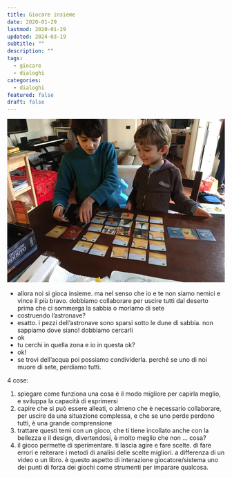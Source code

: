 ```yaml
---
title: Giocare insieme
date: 2020-01-29
lastmod: 2020-01-29
updated: 2024-03-19
subtitle: ""
description: ""
tags:
  - giocare
  - dialoghi
categories:
  - dialoghi
featured: false
draft: false
---
```

![](../../../assets/img/post/2020/deserto-proibilit-giocare.jpg)
- allora noi si gioca insieme. ma nel senso che io e te non siamo nemici e vince il più bravo. dobbiamo collaborare per uscire tutti dal deserto prima che ci sommerga la sabbia o moriamo di sete
- costruendo l’astronave?
- esatto. i pezzi dell’astronave sono sparsi sotto le dune di sabbia. non sappiamo dove siano! dobbiamo cercarli
- ok
- tu cerchi in quella zona e io in questa ok?
- ok!
- se trovi dell’acqua poi possiamo condividerla. perché se uno di noi muore di sete, perdiamo tutti.

4 cose:
1) spiegare come funziona una cosa è il modo migliore per capirla meglio, e sviluppa la capacità di esprimersi
2) capire che si può essere alleati, o almeno che è necessario collaborare, per uscire da una situazione complessa, e che se uno perde perdono tutti, è una grande comprensione
3) trattare questi temi con un gioco, che ti tiene incollato anche con la bellezza e il design, divertendosi, è molto meglio che non ... cosa?
4) il gioco permette di sperimentare. ti lascia agire e fare scelte. di fare errori e reiterare i metodi di analisi delle scelte migliori. a differenza di un video o un libro. è questo aspetto di interazione giocatore/sistema uno dei punti di forza dei giochi come strumenti per imparare qualcosa.
